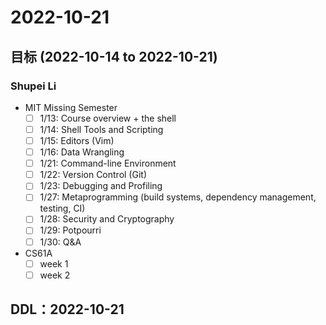 # 2022-10-21
## 目标 (2022-10-14 to 2022-10-21)
### Shupei Li
- MIT Missing Semester
   - [ ] 1/13: Course overview + the shell
   - [ ] 1/14: Shell Tools and Scripting
   - [ ] 1/15: Editors (Vim)
   - [ ] 1/16: Data Wrangling
   - [ ] 1/21: Command-line Environment
   - [ ] 1/22: Version Control (Git)
   - [ ] 1/23: Debugging and Profiling
   - [ ] 1/27: Metaprogramming (build systems, dependency management, testing, CI)
   - [ ] 1/28: Security and Cryptography
   - [ ] 1/29: Potpourri
   - [ ] 1/30: Q&A
    
- CS61A
  - [ ] week 1
  - [ ] week 2

## DDL：2022-10-21
